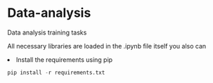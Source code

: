 # Data-analysis
Data analysis training tasks

All necessary libraries are loaded in the .ipynb file itself
you also can
<li>
    Install the requirements using pip 
</li>
  
```python
pip install -r requirements.txt
```
